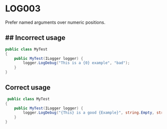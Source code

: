 # LOG003
Prefer named arguments over numeric positions.

## ## Incorrect usage
```csharp
public class MyTest 
{
    public MyTest(ILogger logger) { 
        logger.LogDebug("This is a {0} example", "bad");
    }
}
```

## Correct usage
```csharp
 public class MyTest 
{
    public MyTest(ILogger logger) { 
        logger.LogDebug("{This} is a good {Example}", string.Empty, string.Empty);
    }
}
```